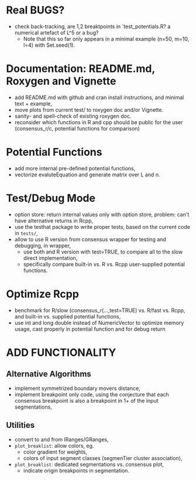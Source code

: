 # Real BUGS?

* check back-tracking, are 1,2 breaktpoints in `test_potentials.R?
a numerical artefact of L^5 or a bug? 
    - Note that this so far only appears in a minimal example 
    (n=50, m=10, l=4) with Set.seed(1).

# Documentation: README.md, Roxygen and Vignette

* add README.md with github and cran install instructions,
and minimal text + example,
* move plots from current test/ to roxygen doc and/or Vignette.
* sanity- and spell-check of existing roxygen doc.
* reconsider which functions in R and cpp should be public
for the user (consensus_r/c, potential functions for comparison)

# Potential Functions

* add more internal pre-defined potential functions,
* vectorize evaluteEquation and generate matrix over L and n.

# Test/Debug Mode

* option store: return internal values only with option store,
problem: can't have alternative returns in Rcpp,
* use the testhat package to write proper tests, based on
the current code in `tests/`,
* allow to use R version from consensus wrapper for testing and
debugging, in wrapper, 
     - use both and R version with test=TRUE, to compare all to the 
     slow direct implementation,
     - specifically compare built-in vs. R vs. Rcpp user-supplied
     potential functions.

# Optimize Rcpp

* benchmark for R/slow (consensus_r(...,test=TRUE) vs. R/fast vs. Rcpp,
and built-in vs. supplied potential functions,
* use int and long double instead of NumericVector to optimize
memory usage, cast properly in potential function and for debug return


# ADD FUNCTIONALITY

## Alternative Algorithms

* implement symmetrized boundary movers distance,
* implement breakpoint only code, using the conjecture
that each consensus breakpoint is also a breakpoint in
1+ of the input segmentations,

## Utilities

* convert to and from IRanges/GRanges,
* `plot_breaklist`: allow colors, eg.
    - color gradient for weights,
    - colors of input segment classes (segmenTier cluster association),
* `plot_breaklist`: dedicated segmentations vs. consensus plot,
    - indicate origin breakpoints in segmentation.

